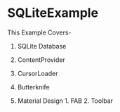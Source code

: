 # SQLiteExample

This Example Covers- 

 1. SQLite Database 

 2. ContentProvider
 
 3. CursorLoader 
 
 4. Butterknife
 
 5. Material Design
        1. FAB
        2. Toolbar
        
        
       
 
   
    

